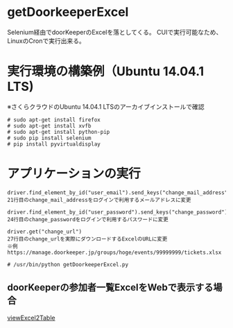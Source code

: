 getDoorkeeperExcel
===============

Selenium経由でdoorKeeperのExcelを落としてくる。
CUIで実行可能なため、LinuxのCronで実行出来る。

# 実行環境の構築例（Ubuntu 14.04.1 LTS)
※さくらクラウドのUbuntu 14.04.1 LTSのアーカイブインストールで確認

    # sudo apt-get install firefox
    # sudo apt-get install xvfb
    # sudo apt-get install python-pip
    # sudo pip install selenium
    # pip install pyvirtualdisplay
    
# アプリケーションの実行
    driver.find_element_by_id("user_email").send_keys("change_mail_address")
    21行目のchange_mail_addressをログインで利用するメールアドレスに変更
    
    driver.find_element_by_id("user_password").send_keys("change_password")
    24行目のchange_passwordをログインで利用するパスワードに変更
    
    driver.get("change_url")
    27行目のchange_urlを実際にダウンロードするExcelのURLに変更
    ※例　https://manage.doorkeeper.jp/groups/hoge/events/99999999/tickets.xlsx

    # /usr/bin/python getDoorkeeperExcel.py
    
## doorKeeperの参加者一覧ExcelをWebで表示する場合
[viewExcel2Table](https://github.com/soudai/viewExcel2Table) 
